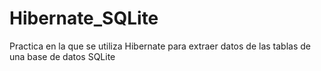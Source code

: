 # Hibernate_SQLite
Practica en la que se utiliza Hibernate para extraer datos de las tablas de una base de datos SQLite
